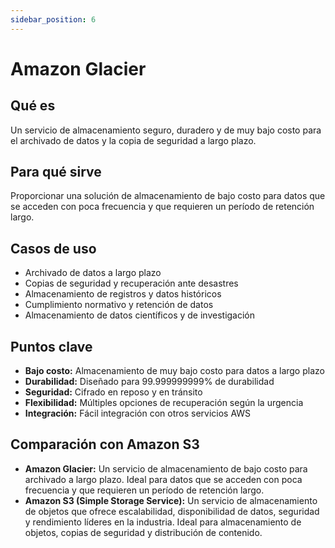 ```yaml
---
sidebar_position: 6
---
```


# Amazon Glacier

## Qué es
Un servicio de almacenamiento seguro, duradero y de muy bajo costo para el archivado de datos y la copia de seguridad a largo plazo.

## Para qué sirve
Proporcionar una solución de almacenamiento de bajo costo para datos que se acceden con poca frecuencia y que requieren un período de retención largo.

## Casos de uso
- Archivado de datos a largo plazo
- Copias de seguridad y recuperación ante desastres
- Almacenamiento de registros y datos históricos
- Cumplimiento normativo y retención de datos
- Almacenamiento de datos científicos y de investigación

## Puntos clave
- **Bajo costo:** Almacenamiento de muy bajo costo para datos a largo plazo
- **Durabilidad:** Diseñado para 99.999999999% de durabilidad
- **Seguridad:** Cifrado en reposo y en tránsito
- **Flexibilidad:** Múltiples opciones de recuperación según la urgencia
- **Integración:** Fácil integración con otros servicios AWS

## Comparación con Amazon S3
- **Amazon Glacier:** Un servicio de almacenamiento de bajo costo para archivado a largo plazo. Ideal para datos que se acceden con poca frecuencia y que requieren un período de retención largo.
- **Amazon S3 (Simple Storage Service):** Un servicio de almacenamiento de objetos que ofrece escalabilidad, disponibilidad de datos, seguridad y rendimiento líderes en la industria. Ideal para almacenamiento de objetos, copias de seguridad y distribución de contenido. 